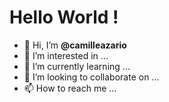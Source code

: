 # Hello World !



- 👋 Hi, I’m **@camilleazario**
- 👀 I’m interested in ...
- 🌱 I’m currently learning ...
- 💞️ I’m looking to collaborate on ...
- 📫 How to reach me ...

<!---
camilleazario/camilleazario is a ✨ special ✨ repository because its `README.md` (this file) appears on your GitHub profile.
You can click the Preview link to take a look at your changes.
--->

